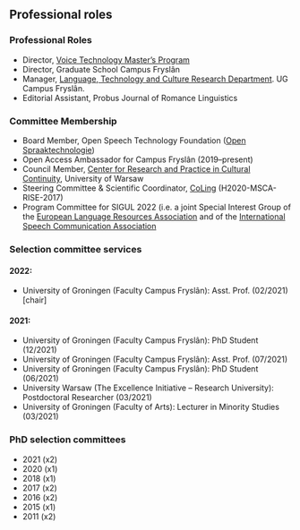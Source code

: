 

## Professional roles

### Professional Roles
- Director, [Voice Technology Master’s Program](https://sites.google.com/rug.nl/matt/voice-technology-msc)
- Director, Graduate School Campus Fryslân
- Manager, [Language, Technology and Culture Research Department](https://www.rug.nl/cf/onderzoek-gscf/research/frisian-flagships/flagship-3_-culture_-language-_-technology?lang=en). UG Campus Fryslân.
- Editorial Assistant, Probus Journal of Romance Linguistics

### Committee Membership 
- Board Member, Open Speech Technology Foundation ([Open Spraaktechnologie](https://openspraaktechnologie.org/))
- Open Access Ambassador for Campus Fryslân (2019–present)
- Council Member, [Center for Research and Practice in Cultural Continuity](http://al.uw.edu.pl/en/centre-for-research-and-practice-in-cultural-continuity/), University of Warsaw
- Steering Committee & Scientific Coordinator, [CoLing](https://coling.al.uw.edu.pl/) (H2020-MSCA-RISE-2017)
- Program Committee for SIGUL 2022 (i.e. a joint Special Interest Group of the [European Language Resources Association](http://www.elra.info/en/) and of the [International Speech Communication Association](https://www.isca-speech.org/iscaweb/)


### Selection committee services

#### 2022:
- University of Groningen (Faculty Campus Fryslân): Asst. Prof. (02/2021) [chair]

#### 2021:

- University of Groningen (Faculty Campus Fryslân): PhD Student (12/2021)
- University of Groningen (Faculty Campus Fryslân): Asst. Prof. (07/2021)
- University of Groningen (Faculty Campus Fryslân): PhD Student (06/2021)
- University Warsaw (The Excellence Initiative – Research University): Postdoctoral Researcher (03/2021)
- University of Groningen (Faculty of Arts): Lecturer in Minority Studies (03/2021)


### PhD selection committees
- 2021 (x2)
- 2020 (x1)
- 2018 (x1)
- 2017 (x2)
- 2016 (x2)
- 2015 (x1)
- 2011 (x2)
